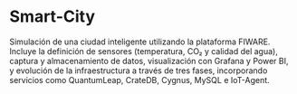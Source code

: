 # Smart-City
Simulación de una ciudad inteligente utilizando la plataforma FIWARE. Incluye la definición de sensores (temperatura, CO₂ y calidad del agua), captura y almacenamiento de datos, visualización con Grafana y Power BI, y evolución de la infraestructura a través de tres fases, incorporando servicios como QuantumLeap, CrateDB, Cygnus, MySQL e IoT-Agent.

